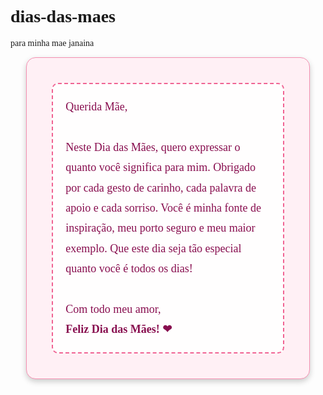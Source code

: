 # dias-das-maes
para minha mae janaina

<!DOCTYPE html>
<html lang="pt">
<head>
    <meta charset="UTF-8">
    <meta http-equiv="X-UA-Compatible" content="IE=edge">
    <meta name="viewport" content="width=device-width, initial-scale=1.0">
    <title>Feliz Dia das Mães</title>
    <style>
        body {
            background: repeating-linear-gradient(
                45deg,
                #ffe3ed,
                #ffe3ed 10px,
                #ffc1d1 10px,
                #ffc1d1 20px
            );
            background-image: url('https://i.imgur.com/2RZQgvR.png');
            background-size: contain;
            font-family: "Georgia", serif;
        }
        .contenedor {
            width: 90%;
            max-width: 600px;
            margin: auto;
        }
        .carta {
            background: #fff0f5;
            border: 1px solid #f48fb1;
            padding: 40px;
            border-radius: 15px;
            box-shadow: 0 4px 10px rgba(0, 0, 0, 0.2);
        }
        .contenido {
            font-size: 18px;
            line-height: 1.8;
            color: #880e4f;
            background: rgba(255, 255, 255, 0.9);
            padding: 20px;
            border-radius: 10px;
            border: 2px dashed #f06292;
        }
        .corazon {
            animation: pulse 1.5s infinite;
        }
        @keyframes pulse {
            0% { transform: translate(-50%, 0) scale(1) rotate(45deg); }
            50% { transform: translate(-50%, 0) scale(1.1) rotate(45deg); }
            100% { transform: translate(-50%, 0) scale(1) rotate(45deg); }
        }
    </style>
</head>
<body>
    <div class="contenedor">
        <div class="envoltura-sobre">
            <div class="sobre">
                <div class="solapa-derecha"></div>
                <div class="solapa-izquierda"></div>
                <div class="corazon"></div>
                <div class="carta">
                    <div class="contenido">
                        Querida Mãe,<br><br>
                        Neste Dia das Mães, quero expressar o quanto você significa para mim. Obrigado por cada gesto de carinho, cada palavra de apoio e cada sorriso. Você é minha fonte de inspiração, meu porto seguro e meu maior exemplo. Que este dia seja tão especial quanto você é todos os dias!<br><br>
                        Com todo meu amor,<br>
                        <strong>Feliz Dia das Mães! ❤</strong>
                    </div>
                </div>
            </div>
        </div>
    </div>
</body>
</html>
